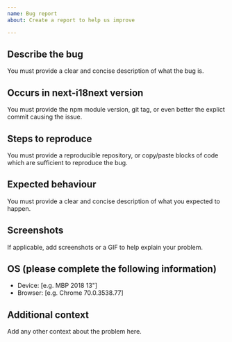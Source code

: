 ```yaml
---
name: Bug report
about: Create a report to help us improve

---
```


## Describe the bug
You must provide a clear and concise description of what the bug is.

## Occurs in next-i18next version
You must provide the npm module version, git tag, or even better the explict commit causing the issue.

## Steps to reproduce
You must provide a reproducible repository, or copy/paste blocks of code which are sufficient to reproduce the bug.

## Expected behaviour
You must provide a clear and concise description of what you expected to happen.

## Screenshots
If applicable, add screenshots or a GIF to help explain your problem.

## OS (please complete the following information)
 - Device: [e.g. MBP 2018 13"]
 - Browser: [e.g. Chrome 70.0.3538.77]

## Additional context
Add any other context about the problem here.
